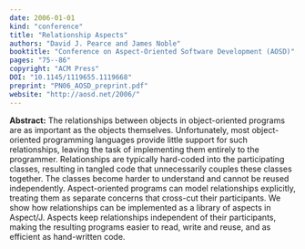```yaml
---
date: 2006-01-01
kind: "conference"
title: "Relationship Aspects"
authors: "David J. Pearce and James Noble"
booktitle: "Conference on Aspect-Oriented Software Development (AOSD)"
pages: "75--86"
copyright: "ACM Press"
DOI: "10.1145/1119655.1119668"
preprint: "PN06_AOSD_preprint.pdf"
website: "http://aosd.net/2006/"
---
```


**Abstract:**  The relationships between objects in object-oriented programs are as important as the objects themselves. Unfortunately, most object-oriented programming languages provide little support for such relationships, leaving the task of implementing them entirely to the programmer. Relationships are typically hard-coded into the participating classes, resulting in tangled code that unnecessarily couples these classes together. The classes become harder to understand and cannot be reused independently. Aspect-oriented programs can model relationships explicitly, treating them as separate concerns that cross-cut their participants. We show how relationships can be implemented as a library of aspects in Aspect/J. Aspects keep relationships independent of their participants, making the resulting programs easier to read, write and reuse, and as efficient as hand-written code.
